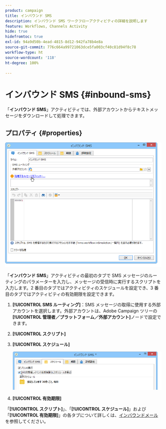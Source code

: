 ```yaml
---
product: campaign
title: インバウンド SMS
description: インバウンド SMS ワークフローアクティビティの詳細を説明します
feature: Workflows, Channels Activity
hide: true
hidefromtoc: true
exl-id: 94a9d50b-4ead-4815-8d12-942fa78b4e8a
source-git-commit: 776c664a99721063dce5fa003cf40c81d94f8c78
workflow-type: ht
source-wordcount: '118'
ht-degree: 100%

---
```


# インバウンド SMS {#inbound-sms}



「**インバウンド SMS**」アクティビティでは、外部アカウントからテキストメッセージをダウンロードして処理できます。

## プロパティ {#properties}

![](assets/sms_rec_edit.png)

「**インバウンド SMS**」アクティビティの最初のタブで SMS メッセージのルーティングのパラメーターを入力し、メッセージの受信時に実行するスクリプトを入力します。2 番目のタブではアクティビティのスケジュールを設定でき、3 番目のタブではアクティビティの有効期限を設定できます。

1. **[!UICONTROL SMS ルーティング]**：SMS メッセージの取得に使用する外部アカウントを選択します。外部アカウントは、Adobe Campaign ツリーの&#x200B;**[!UICONTROL 管理者／プラットフォーム／外部アカウント]**&#x200B;ノードで設定できます。
1. **[!UICONTROL スクリプト]**
1. **[!UICONTROL スケジュール]**

   ![](assets/sms_rec_edit_2.png)

1. **[!UICONTROL 有効期限]**

「**[!UICONTROL スクリプト]**」、「**[!UICONTROL スケジュール]**」および「**[!UICONTROL 有効期限]**」の各タブについて詳しくは、[インバウンドメール](inbound-emails.md)を参照してください。
